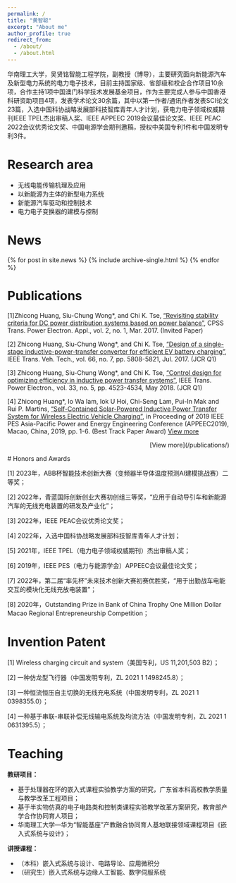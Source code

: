 ```yaml
---
permalink: /
title: "黄智聪"
excerpt: "About me"
author_profile: true
redirect_from: 
  - /about/
  - /about.html
---
```


华南理工大学，吴贤铭智能工程学院，副教授（博导），主要研究面向新能源汽车及新型电力系统的电力电子技术，目前主持国家级、省部级和校企合作项目10余项，合作主持1项中国澳门科学技术发展基金项目，作为主要完成人参与中国香港科研资助项目4项，发表学术论文30余篇，其中以第一作者/通讯作者发表SCI论文23篇，入选中国科协战略发展部科技智库青年人才计划，获电力电子领域权威期刊IEEE TPEL杰出审稿人奖、IEEE APPEEC 2019会议最佳论文奖、IEEE PEAC 2022会议优秀论文奖、中国电源学会期刊邀稿，授权中美国专利1件和中国发明专利3件。



# Research area

- 无线电能传输机理及应用
- 以新能源为主体的新型电力系统
- 新能源汽车驱动和控制技术
- 电力电子变换器的建模与控制

# News
{% for post in site.news %}
  {% include archive-single.html %}
{% endfor %} 
<!-- 用于遍历某个文件夹中的所有文章 -->


# Publications
[1]Zhicong Huang, Siu-Chung Wong*, and Chi K. Tse, [“Revisiting stability criteria for DC power distribution systems based on power balance”](http://Gavy666.github.io/files/Huang2017Revisiting-TPEA.pdf), CPSS Trans. Power Electron. Appl., vol. 2, no. 1, Mar. 2017. (Invited Paper)

[2] Zhicong Huang, Siu-Chung Wong*, and Chi K. Tse, [“Design of a single-stage inductive-power-transfer converter for efficient EV battery charging”](http://Gavy666.github.io/files/Huang2017Design-TVT.pdf), IEEE Trans. Veh. Tech., vol. 66, no. 7, pp. 5808-5821, Jul. 2017. (JCR Q1) 

[3] Zhicong Huang, Siu-Chung Wong*, and Chi K. Tse, [“Control design for optimizing efficiency in inductive power transfer systems”](http://Gavy666.github.io/files/Huang2018Control-TPE.pdf), IEEE Trans. Power Electron., vol. 33, no. 5, pp. 4523-4534, May 2018. (JCR Q1) 

[4] Zhicong Huang*, Io Wa Iam, Iok U Hoi, Chi-Seng Lam, Pui-In Mak and Rui P. Martins, [“Self-Contained Solar-Powered Inductive Power Transfer System for Wireless Electric Vehicle Charging”](http://Gavy666.github.io/files/Huang2017Design-TVT.pdf), in Proceeding of 2019 IEEE PES Asia-Pacific Power and Energy Engineering Conference (APPEEC2019), Macao, China, 2019, pp. 1-6. (Best Track Paper Award) 
[View more](/publications/)

<p style="text-align: right;">
  [View more](/publications/)
</p>
# Honors and Awards

[1]   2023年，ABB杯智能技术创新大赛（变频器半导体温度预测AI建模挑战赛）二等奖；

[2]   2022年，青蓝国际创新创业大赛初创组三等奖，“应用于自动导引车和新能源汽车的无线充电装置的研发及产业化”；

[3]   2022年，IEEE PEAC会议优秀论文奖；

[4]   2022年，入选中国科协战略发展部科技智库青年人才计划；

[5]   2021年，IEEE TPEL（电力电子领域权威期刊）杰出审稿人奖；

[6]   2019年，IEEE PES（电力与能源学会）APPEEC会议最佳论文奖；

[7]   2022年，第二届“率先杯”未来技术创新大赛初赛优胜奖，“用于出勤战车电能交互的模块化无线充放电装置”；

[8]   2020年，Outstanding Prize in Bank of China Trophy One Million Dollar Macao Regional Entrepreneurship Competition；

# Invention Patent

[1]   Wireless charging circuit and system（美国专利，US 11,201,503 B2）；

[2]   一种仿龙型飞行器（中国发明专利，ZL 2021 1 1498245.8）；

[3]   一种恒流恒压自主切换的无线充电系统（中国发明专利，ZL 2021 1 0398355.0）；

[4]   一种基于串联-串联补偿无线输电系统及均流方法（中国发明专利，ZL 2021 1 0631395.5）；

# Teaching

**教研项目：**
- 基于处理器在环的嵌入式课程实验教学方案的研究，广东省本科高校教学质量与教学改革工程项目；
- 基于半实物仿真的电子电路类和控制类课程实验教学改革方案研究，教育部产学合作协同育人项目；
- 华南理工大学—华为“智能基座”产教融合协同育人基地联接领域课程项目《嵌入式系统与设计》；

**讲授课程：**
- （本科）嵌入式系统与设计、电路导论、应用微积分
- （研究生）嵌入式系统与边缘人工智能、数字伺服系统